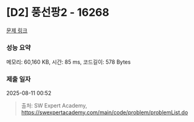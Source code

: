 # [D2] 풍선팡2 - 16268 

[문제 링크](https://swexpertacademy.com/main/code/problem/problemDetail.do?contestProbId=AYYlGU56XOkDFARc) 

### 성능 요약

메모리: 60,160 KB, 시간: 85 ms, 코드길이: 578 Bytes

### 제출 일자

2025-08-11 00:52



> 출처: SW Expert Academy, https://swexpertacademy.com/main/code/problem/problemList.do